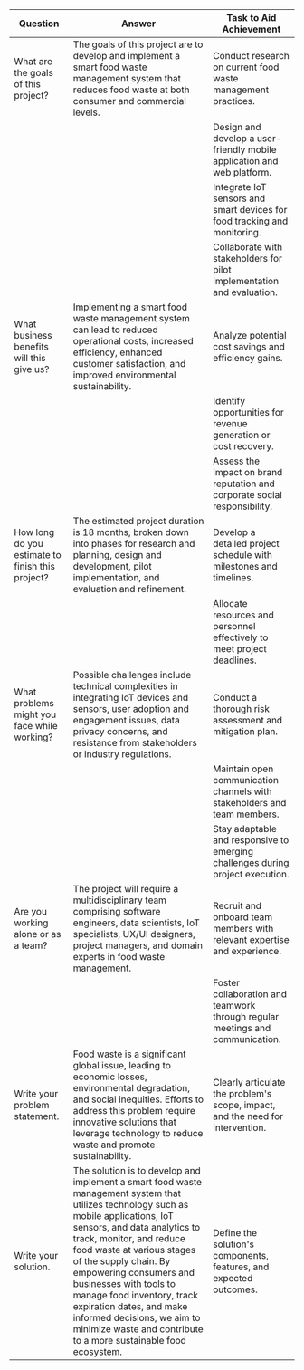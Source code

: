 | Question                                             | Answer                                                                                                                                                               | Task to Aid Achievement                                                      |
|------------------------------------------------------|----------------------------------------------------------------------------------------------------------------------------------------------------------------------|-----------------------------------------------------------------------------|
| What are the goals of this project?                 | The goals of this project are to develop and implement a smart food waste management system that reduces food waste at both consumer and commercial levels.         | Conduct research on current food waste management practices.                |
|                                                      |                                                                                                                                                                      | Design and develop a user-friendly mobile application and web platform.     |
|                                                      |                                                                                                                                                                      | Integrate IoT sensors and smart devices for food tracking and monitoring.   |
|                                                      |                                                                                                                                                                      | Collaborate with stakeholders for pilot implementation and evaluation.      |
| What business benefits will this give us?           | Implementing a smart food waste management system can lead to reduced operational costs, increased efficiency, enhanced customer satisfaction, and improved environmental sustainability. | Analyze potential cost savings and efficiency gains.                       |
|                                                      |                                                                                                                                                                      | Identify opportunities for revenue generation or cost recovery.              |
|                                                      |                                                                                                                                                                      | Assess the impact on brand reputation and corporate social responsibility.  |
| How long do you estimate to finish this project?    | The estimated project duration is 18 months, broken down into phases for research and planning, design and development, pilot implementation, and evaluation and refinement. | Develop a detailed project schedule with milestones and timelines.          |
|                                                      |                                                                                                                                                                      | Allocate resources and personnel effectively to meet project deadlines.      |
| What problems might you face while working?         | Possible challenges include technical complexities in integrating IoT devices and sensors, user adoption and engagement issues, data privacy concerns, and resistance from stakeholders or industry regulations. | Conduct a thorough risk assessment and mitigation plan.                    |
|                                                      |                                                                                                                                                                      | Maintain open communication channels with stakeholders and team members.    |
|                                                      |                                                                                                                                                                      | Stay adaptable and responsive to emerging challenges during project execution. |
| Are you working alone or as a team?                 | The project will require a multidisciplinary team comprising software engineers, data scientists, IoT specialists, UX/UI designers, project managers, and domain experts in food waste management. | Recruit and onboard team members with relevant expertise and experience.     |
|                                                      |                                                                                                                                                                      | Foster collaboration and teamwork through regular meetings and communication. |
| Write your problem statement.                       | Food waste is a significant global issue, leading to economic losses, environmental degradation, and social inequities. Efforts to address this problem require innovative solutions that leverage technology to reduce waste and promote sustainability. | Clearly articulate the problem's scope, impact, and the need for intervention. |
| Write your solution.                                | The solution is to develop and implement a smart food waste management system that utilizes technology such as mobile applications, IoT sensors, and data analytics to track, monitor, and reduce food waste at various stages of the supply chain. By empowering consumers and businesses with tools to manage food inventory, track expiration dates, and make informed decisions, we aim to minimize waste and contribute to a more sustainable food ecosystem. | Define the solution's components, features, and expected outcomes.          |
